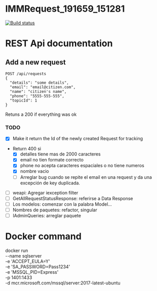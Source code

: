 # IMMRequest_191659_151281


[![Build status](https://dev.azure.com/IMMRequest/IMMRequest/_apis/build/status/IMMRequest-ASP.NET%20Core-CI)](https://dev.azure.com/IMMRequest/IMMRequest/_build/latest?definitionId=3)

# REST Api documentation
## Add a new request
```
POST /api/requests
{
  "details": "some details",
  "email": "email@citizen.com",
  "name": "citizen's name",
  "phone": "5555-555-555",
  "topicId": 1
}
```
Retuns a 200 if everything was ok
### TODO
* [x] Make it return the Id of the newly created Request for tracking
* Return 400 si
    * [x] detalles tiene mas de 2000 caracteres
    * [x] email no tien formate correcto
    * [x] phone no acepta caracteres espaciales o no tiene numeros
    * [x] nombre vacio
    * [ ] Arreglar bug cuando se repite el email en una request y da una excepción de key duplicada.
* [ ] weapi: Agregar iexception filter
* [ ] GetAllRequestStatusResponse: referirse a Data Response
* [ ] Los modelos: comenzar con la palabra Model...
* [ ] Nombres de paquetes: refactor, singular
* [ ] IAdminQueries: arreglar paquete

# Docker command
docker run \
--name sqlserver \
-e 'ACCEPT_EULA=Y' \
-e 'SA_PASSWORD=Pass1234' \
-e 'MSSQL_PID=Express' \
-p 1401:1433 \
-d mcr.microsoft.com/mssql/server:2017-latest-ubuntu
